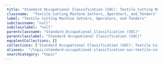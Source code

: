 ```yaml
--- 
 title: "Standard Occupational Classification (SOC): Textile Cutting Machine Setters, Operators, and Tenders" 
 classname:  "Textile_Cutting_Machine_Setters,_Operators,_and_Tenders" 
 label: "Textile Cutting Machine Setters, Operators, and Tenders" 
 subclassname: "null" 
 subclasslabel: "null" 
 parentclassname: "Standard_Occupational_Classification_(SOC)" 
 parentclasslabel: "Standard Occupational Classification (SOC)" 
 equalentCollections: [] 
 collections: ['Standard Occupational Classification (SOC): Textile Cutting Machine Setters, Operators, and Tenders']
 aliases:  "/topic/standard-occupational-classification-soc-textile-cutting-machine-setters-operators-and-tenders"  
 searchCategory: "topic" 
---
```

